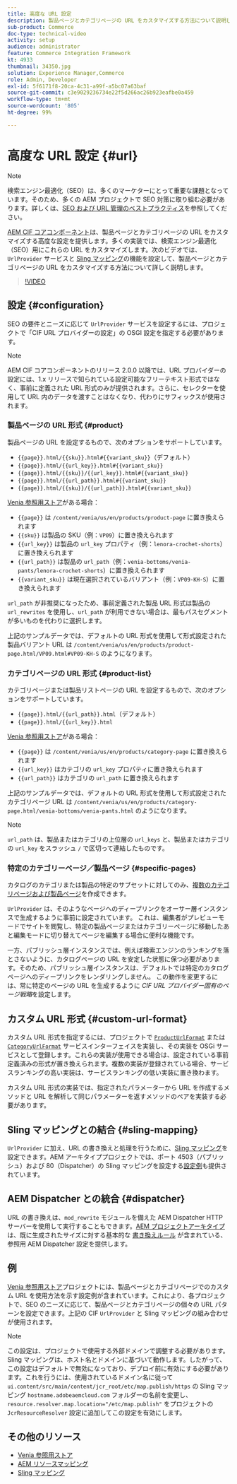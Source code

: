 ```yaml
---
title: 高度な URL 設定
description: 製品ページとカテゴリページの URL をカスタマイズする方法について説明します。このカスタマイズにより、実装で URL を検索エンジン向けに最適化し、検出を促進できます。
sub-product: Commerce
doc-type: technical-video
activity: setup
audience: administrator
feature: Commerce Integration Framework
kt: 4933
thumbnail: 34350.jpg
solution: Experience Manager,Commerce
role: Admin, Developer
exl-id: 5f6171f8-20ca-4c31-a99f-a5bc07a63baf
source-git-commit: c3e9029236734e22f5d266ac26b923eafbe0a459
workflow-type: tm+mt
source-wordcount: '805'
ht-degree: 99%

---
```


# 高度な URL 設定 {#url}

>[!NOTE]
>
>検索エンジン最適化（SEO）は、多くのマーケターにとって重要な課題となっています。そのため、多くの AEM プロジェクトで SEO 対策に取り組む必要があります。詳しくは、[SEO および URL 管理のベストプラクティス](https://experienceleague.adobe.com/docs/experience-manager-65-lts/managing/managing-further-reference/seo-and-url-management.html)を参照してください。

[AEM CIF コアコンポーネント](https://github.com/adobe/aem-core-cif-components)は、製品ページとカテゴリページの URL をカスタマイズする高度な設定を提供します。多くの実装では、検索エンジン最適化（SEO）用にこれらの URL をカスタマイズします。次のビデオでは、`UrlProvider` サービスと [Sling マッピング](https://sling.apache.org/documentation/the-sling-engine/mappings-for-resource-resolution.html)の機能を設定して、製品ページとカテゴリページの URL をカスタマイズする方法について詳しく説明します。

>[!VIDEO](https://video.tv.adobe.com/v/38583/?quality=12&captions=jpn)

## 設定 {#configuration}

SEO の要件とニーズに応じて `UrlProvider` サービスを設定するには、プロジェクトで「CIF URL プロバイダーの設定」の OSGI 設定を指定する必要があります。

>[!NOTE]
>
>AEM CIF コアコンポーネントのリリース 2.0.0 以降では、URL プロバイダーの設定には、1.x リリースで知られている設定可能なフリーテキスト形式ではなく、事前に定義された URL 形式のみが提供されます。さらに、セレクターを使用して URL 内のデータを渡すことはなくなり、代わりにサフィックスが使用されます。

### 製品ページの URL 形式 {#product}

製品ページの URL を設定するもので、次のオプションをサポートしています。

* `{{page}}.html/{{sku}}.html#{{variant_sku}}`（デフォルト）
* `{{page}}.html/{{url_key}}.html#{{variant_sku}}`
* `{{page}}.html/{{sku}}/{{url_key}}.html#{{variant_sku}}`
* `{{page}}.html/{{url_path}}.html#{{variant_sku}}`
* `{{page}}.html/{{sku}}/{{url_path}}.html#{{variant_sku}}`

[Venia 参照用ストア](https://github.com/adobe/aem-cif-guides-venia)がある場合：

* `{{page}}` は `/content/venia/us/en/products/product-page` に置き換えられます
* `{{sku}}` は製品の SKU（例：`VP09`）に置き換えられます
* `{{url_key}}` は製品の `url_key` プロパティ（例：`lenora-crochet-shorts`）に置き換えられます
* `{{url_path}}` は製品の `url_path`（例：`venia-bottoms/venia-pants/lenora-crochet-shorts`）に置き換えられます
* `{{variant_sku}}` は現在選択されているバリアント（例：`VP09-KH-S`）に置き換えられます

`url_path` が非推奨になったため、事前定義された製品 URL 形式は製品の `url_rewrites` を使用し、`url_path` が利用できない場合は、最もパスセグメントが多いものを代わりに選択します。

上記のサンプルデータでは、デフォルトの URL 形式を使用して形式設定された製品バリアント URL は `/content/venia/us/en/products/product-page.html/VP09.html#VP09-KH-S` のようになります。

### カテゴリページの URL 形式 {#product-list}

カテゴリページまたは製品リストページの URL を設定するもので、次のオプションをサポートしています。

* `{{page}}.html/{{url_path}}.html`（デフォルト）
* `{{page}}.html/{{url_key}}.html`

[Venia 参照用ストア](https://github.com/adobe/aem-cif-guides-venia)がある場合：

* `{{page}}` は `/content/venia/us/en/products/category-page` に置き換えられます
* `{{url_key}}` はカテゴリの `url_key` プロパティに置き換えられます
* `{{url_path}}` はカテゴリの `url_path` に置き換えられます

上記のサンプルデータでは、デフォルトの URL 形式を使用して形式設定されたカテゴリページ URL は `/content/venia/us/en/products/category-page.html/venia-bottoms/venia-pants.html` のようになります。

>[!NOTE]
> 
>`url_path` は、製品またはカテゴリの上位層の `url_keys` と、製品またはカテゴリの `url_key` をスラッシュ `/` で区切って連結したものです。

### 特定のカテゴリーページ／製品ページ {#specific-pages}

カタログのカテゴリまたは製品の特定のサブセットに対してのみ、[複数のカテゴリページおよび製品ページ](multi-template-usage.md)を作成できます。

`UrlProvider` は、そのようなページへのディープリンクをオーサー層インスタンスで生成するように事前に設定されています。 これは、編集者がプレビューモードでサイトを閲覧し、特定の製品ページまたはカテゴリーページに移動したあと編集モードに切り替えてページを編集する場合に便利な機能です。

一方、パブリッシュ層インスタンスでは、例えば検索エンジンのランキングを落とさないように、カタログページの URL を安定した状態に保つ必要があります。そのため、パブリッシュ層インスタンスは、デフォルトでは特定のカタログページへのディープリンクをレンダリングしません。 この動作を変更するには、常に特定のページの URL を生成するように _CIF URL プロバイダー固有のページ戦略_&#x200B;を設定します。

## カスタム URL 形式 {#custom-url-format}

カスタム URL 形式を指定するには、プロジェクトで [`ProductUrlFormat`](https://javadoc.io/doc/com.adobe.commerce.cif/core-cif-components-core/latest/com/adobe/cq/commerce/core/components/services/urls/ProductUrlFormat.html) または [`CategoryUrlFormat`](https://javadoc.io/doc/com.adobe.commerce.cif/core-cif-components-core/latest/com/adobe/cq/commerce/core/components/services/urls/CategoryUrlFormat.html) サービスインターフェイスを実装し、その実装を OSGi サービスとして登録します。これらの実装が使用できる場合は、設定されている事前定義済みの形式が置き換えられます。複数の実装が登録されている場合、サービスランキングの高い実装は、サービスランキングの低い実装に置き換わます。

カスタム URL 形式の実装では、指定されたパラメーターから URL を作成するメソッドと URL を解析して同じパラメーターを返すメソッドのペアを実装する必要があります。

## Sling マッピングとの結合 {#sling-mapping}

`UrlProvider` に加え、URL の書き換えと処理を行うために、[Sling マッピング](https://sling.apache.org/documentation/the-sling-engine/mappings-for-resource-resolution.html)を設定できます。AEM アーキタイププロジェクトでは、ポート 4503（パブリッシュ）および 80（Dispatcher）の Sling マッピングを設定する[設定例](https://github.com/adobe/aem-cif-project-archetype/tree/master/src/main/archetype/samplecontent/src/main/content/jcr_root/etc/map.publish)も提供されています。

## AEM Dispatcher との統合 {#dispatcher}

URL の書き換えは、`mod_rewrite` モジュールを備えた AEM Dispatcher HTTP サーバーを使用して実行することもできます。[AEM プロジェクトアーキタイプ](https://github.com/adobe/aem-project-archetype) は、既に生成されたサイズに対する基本的な [書き換えルール](https://github.com/adobe/aem-project-archetype/tree/master/src/main/archetype/dispatcher.cloud) が含まれている、参照用 AEM Dispatcher 設定を提供します。

## 例

[Venia 参照用ストア](https://github.com/adobe/aem-cif-guides-venia)プロジェクトには、製品ページとカテゴリページでのカスタム URL を使用方法を示す設定例が含まれています。これにより、各プロジェクトで、SEO のニーズに応じて、製品ページとカテゴリページの個々の URL パターンを設定できます。上記の CIF `UrlProvider` と Sling マッピングの組み合わせが使用されます。

>[!NOTE]
>
>この設定は、プロジェクトで使用する外部ドメインで調整する必要があります。Sling マッピングは、ホスト名とドメインに基づいて動作します。したがって、この設定はデフォルトで無効になっており、デプロイ前に有効にする必要があります。これを行うには、使用されているドメイン名に従って `ui.content/src/main/content/jcr_root/etc/map.publish/https` の Sling マッピング `hostname.adobeaemcloud.com` フォルダーの名前を変更し、`resource.resolver.map.location="/etc/map.publish"` をプロジェクトの `JcrResourceResolver` 設定に追加してこの設定を有効にします。

## その他のリソース

* [Venia 参照用ストア](https://github.com/adobe/aem-cif-guides-venia)
* [AEM リソースマッピング](https://experienceleague.adobe.com/docs/experience-manager-65-lts/deploying/configuring/resource-mapping.html)
* [Sling マッピング](https://sling.apache.org/documentation/the-sling-engine/mappings-for-resource-resolution.html)
